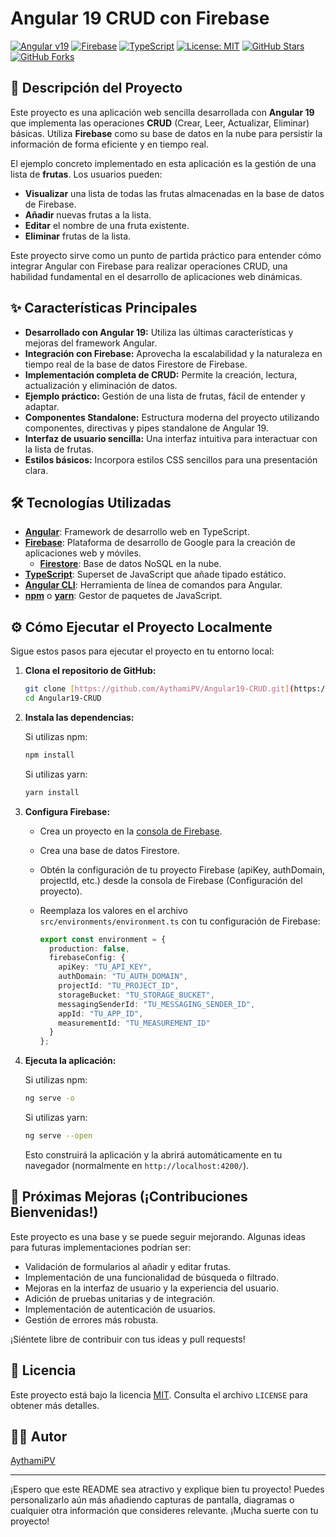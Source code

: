 # Angular 19 CRUD con Firebase

[![Angular v19](https://img.shields.io/badge/Angular-19.x-DD0031?style=flat-square&logo=angular&logoColor=white)](https://angular.io/)
[![Firebase](https://img.shields.io/badge/Firebase-Google_Cloud-FFCA28?style=flat-square&logo=firebase)](https://firebase.google.com/)
[![TypeScript](https://img.shields.io/badge/TypeScript-3178C6?style=flat-square&logo=typescript&logoColor=white)](https://www.typescriptlang.org/)
[![License: MIT](https://img.shields.io/badge/License-MIT-yellow.svg)](https://opensource.org/licenses/MIT)
[![GitHub Stars](https://img.shields.io/github/stars/AythamiPV/Angular19-CRUD?style=social)](https://github.com/AythamiPV/Angular19-CRUD/stargazers)
[![GitHub Forks](https://img.shields.io/github/forks/AythamiPV/Angular19-CRUD?style=social)](https://github.com/AythamiPV/Angular19-CRUD/network/members)

## 🚀 Descripción del Proyecto

Este proyecto es una aplicación web sencilla desarrollada con **Angular 19** que implementa las operaciones **CRUD** (Crear, Leer, Actualizar, Eliminar) básicas. Utiliza **Firebase** como su base de datos en la nube para persistir la información de forma eficiente y en tiempo real.

El ejemplo concreto implementado en esta aplicación es la gestión de una lista de **frutas**. Los usuarios pueden:

* **Visualizar** una lista de todas las frutas almacenadas en la base de datos de Firebase.
* **Añadir** nuevas frutas a la lista.
* **Editar** el nombre de una fruta existente.
* **Eliminar** frutas de la lista.

Este proyecto sirve como un punto de partida práctico para entender cómo integrar Angular con Firebase para realizar operaciones CRUD, una habilidad fundamental en el desarrollo de aplicaciones web dinámicas.

## ✨ Características Principales

* **Desarrollado con Angular 19:** Utiliza las últimas características y mejoras del framework Angular.
* **Integración con Firebase:** Aprovecha la escalabilidad y la naturaleza en tiempo real de la base de datos Firestore de Firebase.
* **Implementación completa de CRUD:** Permite la creación, lectura, actualización y eliminación de datos.
* **Ejemplo práctico:** Gestión de una lista de frutas, fácil de entender y adaptar.
* **Componentes Standalone:** Estructura moderna del proyecto utilizando componentes, directivas y pipes standalone de Angular 19.
* **Interfaz de usuario sencilla:** Una interfaz intuitiva para interactuar con la lista de frutas.
* **Estilos básicos:** Incorpora estilos CSS sencillos para una presentación clara.

## 🛠️ Tecnologías Utilizadas

* **[Angular](https://angular.io/)**: Framework de desarrollo web en TypeScript.
* **[Firebase](https://firebase.google.com/)**: Plataforma de desarrollo de Google para la creación de aplicaciones web y móviles.
    * **[Firestore](https://firebase.google.com/docs/firestore)**: Base de datos NoSQL en la nube.
* **[TypeScript](https://www.typescriptlang.org/)**: Superset de JavaScript que añade tipado estático.
* **[Angular CLI](https://angular.io/cli)**: Herramienta de línea de comandos para Angular.
* **[npm](https://www.npmjs.com/)** o **[yarn](https://yarnpkg.com/)**: Gestor de paquetes de JavaScript.

## ⚙️ Cómo Ejecutar el Proyecto Localmente

Sigue estos pasos para ejecutar el proyecto en tu entorno local:

1.  **Clona el repositorio de GitHub:**

    ```bash
    git clone [https://github.com/AythamiPV/Angular19-CRUD.git](https://github.com/AythamiPV/Angular19-CRUD.git)
    cd Angular19-CRUD
    ```

2.  **Instala las dependencias:**

    Si utilizas npm:

    ```bash
    npm install
    ```

    Si utilizas yarn:

    ```bash
    yarn install
    ```

3.  **Configura Firebase:**
    * Crea un proyecto en la [consola de Firebase](https://console.firebase.google.com/).
    * Crea una base de datos Firestore.
    * Obtén la configuración de tu proyecto Firebase (apiKey, authDomain, projectId, etc.) desde la consola de Firebase (Configuración del proyecto).
    * Reemplaza los valores en el archivo `src/environments/environment.ts` con tu configuración de Firebase:

        ```typescript
        export const environment = {
          production: false,
          firebaseConfig: {
            apiKey: "TU_API_KEY",
            authDomain: "TU_AUTH_DOMAIN",
            projectId: "TU_PROJECT_ID",
            storageBucket: "TU_STORAGE_BUCKET",
            messagingSenderId: "TU_MESSAGING_SENDER_ID",
            appId: "TU_APP_ID",
            measurementId: "TU_MEASUREMENT_ID"
          }
        };
        ```

4.  **Ejecuta la aplicación:**

    Si utilizas npm:

    ```bash
    ng serve -o
    ```

    Si utilizas yarn:

    ```bash
    ng serve --open
    ```

    Esto construirá la aplicación y la abrirá automáticamente en tu navegador (normalmente en `http://localhost:4200/`).

## 📝 Próximas Mejoras (¡Contribuciones Bienvenidas!)

Este proyecto es una base y se puede seguir mejorando. Algunas ideas para futuras implementaciones podrían ser:

* Validación de formularios al añadir y editar frutas.
* Implementación de una funcionalidad de búsqueda o filtrado.
* Mejoras en la interfaz de usuario y la experiencia del usuario.
* Adición de pruebas unitarias y de integración.
* Implementación de autenticación de usuarios.
* Gestión de errores más robusta.

¡Siéntete libre de contribuir con tus ideas y pull requests!

## 📄 Licencia

Este proyecto está bajo la licencia [MIT](LICENSE). Consulta el archivo `LICENSE` para obtener más detalles.

## 🧑‍💻 Autor

[AythamiPV](https://github.com/AythamiPV)

---

¡Espero que este README sea atractivo y explique bien tu proyecto! Puedes personalizarlo aún más añadiendo capturas de pantalla, diagramas o cualquier otra información que consideres relevante. ¡Mucha suerte con tu proyecto!
